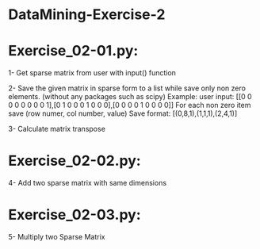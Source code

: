 # DataMining-Exercise-2

# Exercise_02-01.py:
1- Get sparse matrix from user with input() function

2- Save the given matrix in sparse form to a list while save only non zero elements.
(without any packages such as scipy)
Example:
user input: [[0 0 0 0 0 0 0 0 1],[0 1 0 0 0 1 0 0 0],[0 0 0 0 1 0 0 0 0]]
For each non zero item save (row numer, col number, value)
Save format: [(0,8,1),(1,1,1),(2,4,1)]

3- Calculate matrix transpose

# Exercise_02-02.py:
4- Add two sparse matrix with same dimensions

# Exercise_02-03.py:
5- Multiply two Sparse Matrix
